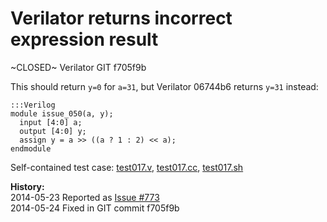 
Verilator returns incorrect expression result
=============================================

~CLOSED~ Verilator GIT f705f9b

This should return `y=0` for `a=31`, but Verilator 06744b6 returns `y=31` instead:

    :::Verilog
    module issue_050(a, y);
      input [4:0] a;
      output [4:0] y;
      assign y = a >> ((a ? 1 : 2) << a);
    endmodule

Self-contained test case:
[test017.v](http://svn.clifford.at/handicraft/2014/verilatortest/test017.v),
[test017.cc](http://svn.clifford.at/handicraft/2014/verilatortest/test017.cc),
[test017.sh](http://svn.clifford.at/handicraft/2014/verilatortest/test017.sh)

**History:**  
2014-05-23 Reported as [Issue #773](http://www.veripool.org/issues/773-Verilator-Verilator-returns-incorrect-expression-result)  
2014-05-24 Fixed in GIT commit f705f9b
